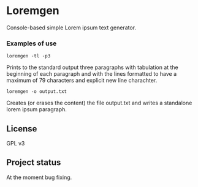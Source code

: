 # Loremgen

Console-based simple Lorem ipsum text generator.

### Examples of use

```
loremgen -tl -p3
```
Prints to the standard output three paragraphs with tabulation at the
beginning of each paragraph and with the lines formatted to have a maximum of
79 characters and explicit new line charachter.

```
loremgen -o output.txt
```
Creates (or erases the content) the file output.txt and writes a standalone
lorem ipsum paragraph.

## License
GPL v3

## Project status
At the moment bug fixing.
